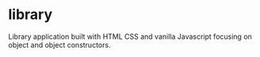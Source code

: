 # library

Library application built with HTML CSS and vanilla Javascript focusing on object and object constructors. 
